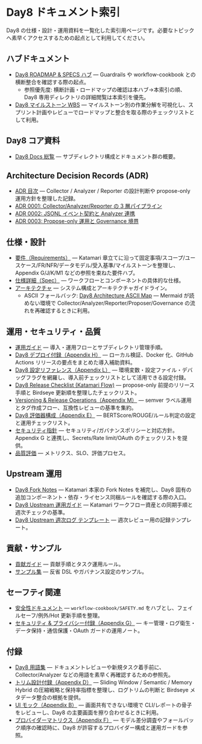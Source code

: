 # Day8 ドキュメント索引

Day8 の仕様・設計・運用資料を一覧化した索引用ページです。必要なトピックへ素早くアクセスするための起点として利用してください。

## ハブドキュメント
- [Day8 ROADMAP & SPECS ハブ](ROADMAP_AND_SPECS.md) — Guardrails や workflow-cookbook との横断整合を確認する際の起点。
  - 参照優先度: 横断計画・ロードマップの確認は本ハブ→本索引の順、Day8 専用ディレクトリの詳細閲覧は本索引を優先。
- [Day8 マイルストーン WBS](day8_wbs.csv) — マイルストーン別の作業分解を可視化し、スプリント計画やレビューでロードマップと整合を取る際のチェックリストとして利用。

## Day8 コア資料
- [Day8 Docs 総覧](day8/README.md) — サブディレクトリ構成とドキュメント群の概要。

## Architecture Decision Records (ADR)
- [ADR 目次](adr/README.md) — Collector / Analyzer / Reporter の設計判断や propose-only 運用方針を整理した記録。
- [ADR 0001: Collector/Analyzer/Reporter の 3 層パイプライン](adr/0001-collector-analyzer-reporter-pipeline.md)
- [ADR 0002: JSONL イベント契約と Analyzer 連携](adr/0002-jsonl-event-contract.md)
- [ADR 0003: Propose-only 運用と Governance 境界](adr/0003-propose-only-governance.md)

## 仕様・設計
- [要件（Requirements）](day8/spec/01_requirements.md) — Katamari 章立てに沿って固定事項/スコープ/ユースケース/FR/NFR/データモデル/受入基準/マイルストーンを整理し、Appendix G/J/K/M1 などの参照を束ねた要件ハブ。
- [仕様詳細（Spec）](day8/spec/02_spec.md) — ワークフローとコンポーネントの具体的な仕様。
- [アーキテクチャ](day8/design/03_architecture.md) — システム構成とアーキテクチャガイドライン。
  - ASCII フォールバック: [Day8 Architecture ASCII Map](Architecture_ASCII.md) — Mermaid が読めない環境で Collector/Analyzer/Reporter/Proposer/Governance の流れを再確認するときに利用。

## 運用・セキュリティ・品質
- [運用ガイド](day8/ops/04_ops.md) — 導入・運用フローとサブディレクトリ管理手順。
- [Day8 デプロイ付録（Appendix H）](addenda/H_Deploy_Guide.md) — ローカル検証、Docker 化、GitHub Actions リリースの要点をまとめた導入補助資料。
- [Day8 設定リファレンス（Appendix L）](addenda/L_Config_Reference.md) — 環境変数・設定ファイル・デバッグフラグを網羅し、導入前チェックリストとして活用できる設定付録。
- [Day8 Release Checklist (Katamari Flow)](Release_Checklist.md) — propose-only 前提のリリース手順と Birdseye 更新順を整理したチェックリスト。
- [Versioning & Release Operations（Appendix M）](addenda/M_Versioning_Release.md) — semver ラベル運用とタグ作成フロー、互換性レビューの基準を集約。
- [Day8 評価器構成（Appendix E）](addenda/E_Evaluator_Details.md) — BERTScore/ROUGE/ルール判定の設定と運用チェックリスト。
- [セキュリティ指針](day8/security/05_security.md) — セキュリティ/ガバナンスポリシーと対応方針。Appendix G と連携し、Secrets/Rate limit/OAuth のチェックリストを提供。
- [品質評価](day8/quality/06_quality.md) — メトリクス、SLO、評価プロセス。

## Upstream 運用
- [Day8 Fork Notes](FORK_NOTES.md) — Katamari 本家の Fork Notes を補完し、Day8 固有の追加コンポーネント・依存・ライセンス同梱ルールを確認する際の入口。
- [Day8 Upstream 運用ガイド](UPSTREAM.md) — Katamari ワークフロー資産との同期手順と週次チェックの基準。
- [Day8 Upstream 週次ログ テンプレート](UPSTREAM_WEEKLY_LOG.md) — 週次レビュー用の記録テンプレート。

## 貢献・サンプル
- [貢献ガイド](day8/guides/07_contributing.md) — 貢献手順とタスク運用ルール。
- [サンプル集](day8/examples/10_examples.md) — 反省 DSL やガバナンス設定のサンプル。

## セーフティ関連
- [安全性ドキュメント](safety.md) — `workflow-cookbook/SAFETY.md` をハブとし、フェイルセーフ/例外/Hot 更新手順を整理。
- [セキュリティ & プライバシー付録（Appendix G）](addenda/G_Security_Privacy.md) — キー管理・ログ衛生・データ保持・通信保護・OAuth ガードの運用ノート。

## 付録
- [Day8 用語集](addenda/A_Glossary.md) — ドキュメントレビューや新規タスク着手前に、Collector/Analyzer などの用語を素早く再確認するための参照先。
- [トリム設計付録（Appendix D）](addenda/D_Trim_Design.md) — Sliding Window / Semantic / Memory Hybrid の圧縮戦略と保持率指標を整理し、ログトリムの判断と Birdseye メタデータ整合の根拠を提供。
- [UI モック（Appendix B）](addenda/B_UI_Mock.md) — 画面共有できない環境で CLI/レポートの骨子をレビューし、Day8 の主要画面を擦り合わせるときに利用。
- [プロバイダーマトリクス（Appendix F）](addenda/F_Provider_Matrix.md) — モデル差分調査やフォールバック順序の確認時に、Day8 が許容するプロバイダー構成と運用ガードを参照。
